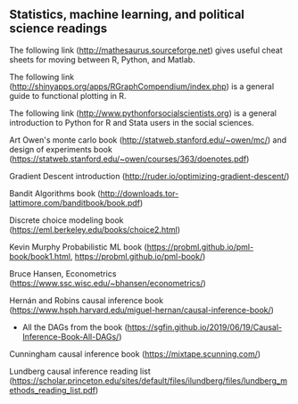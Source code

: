 ## Statistics, machine learning, and political science readings

The following link (<http://mathesaurus.sourceforge.net>) gives useful cheat sheets for moving between R, Python, and Matlab.

The following link (<http://shinyapps.org/apps/RGraphCompendium/index.php>) is a general guide to functional plotting in R.

The following link (<http://www.pythonforsocialscientists.org>) is a general introduction to Python for R and Stata users in the social sciences.

Art Owen's monte carlo book (<http://statweb.stanford.edu/~owen/mc/>) and design of experiments book (<https://statweb.stanford.edu/~owen/courses/363/doenotes.pdf>)

Gradient Descent introduction (<http://ruder.io/optimizing-gradient-descent/>)

Bandit Algorithms book (<http://downloads.tor-lattimore.com/banditbook/book.pdf>)

Discrete choice modeling book (<https://eml.berkeley.edu/books/choice2.html>)

Kevin Murphy Probabilistic ML book (<https://probml.github.io/pml-book/book1.html>, <https://probml.github.io/pml-book/>)

Bruce Hansen, Econometrics (<https://www.ssc.wisc.edu/~bhansen/econometrics/>)

Hernán and Robins causal inference book (<https://www.hsph.harvard.edu/miguel-hernan/causal-inference-book/>)
  - All the DAGs from the book (<https://sgfin.github.io/2019/06/19/Causal-Inference-Book-All-DAGs/>)
  
Cunningham causal inference book (<https://mixtape.scunning.com/>)

Lundberg causal inference reading list (<https://scholar.princeton.edu/sites/default/files/ilundberg/files/lundberg_methods_reading_list.pdf>)
